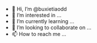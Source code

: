 - 👋 Hi, I’m @buxietiaodd
- 👀 I’m interested in ...
- 🌱 I’m currently learning ...
- 💞️ I’m looking to collaborate on ...
- 📫 How to reach me ...

<!---
buxietiaodd/buxietiaodd is a ✨ special ✨ repository because its `README.md` (this file) appears on your GitHub profile.
You can click the Preview link to take a look at your changes.
--->
